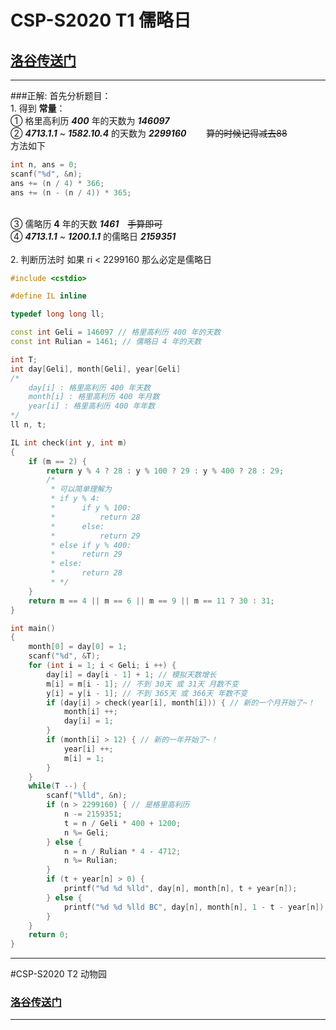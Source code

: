 # CSP-S2020 T1 儒略日
## [洛谷传送门](https://www.luogu.com.cn/problem/P7075)
___
###正解:
首先分析题目：
<br> 1. 得到 __常量__：
<br>① 格里高利历 ___400___ 年的天数为 ___146097___
<br>② ___4713.1.1___ ~ ___1582.10.4___ 的天数为 ___2299160___  　　~~算的时候记得减去88~~
<br>方法如下
 ```c++
int n, ans = 0;
scanf("%d", &n);
ans += (n / 4) * 366;
ans += (n - (n / 4)) * 365;
  ```
<br>③ 儒略历 __4__ 年的天数 ___1461___　~~手算即可~~
<br>④ ___4713.1.1___ ~ ___1200.1.1___ 的儒略日 ___2159351___
<br> <br> 2. 判断历法时 如果 ri < 2299160 那么必定是儒略日
<br> 

```c++
#include <cstdio>

#define IL inline

typedef long long ll;

const int Geli = 146097 // 格里高利历 400 年的天数
const int Rulian = 1461; // 儒略日 4 年的天数

int T;
int day[Geli], month[Geli], year[Geli]
/*
    day[i] : 格里高利历 400 年天数
    month[i] : 格里高利历 400 年月数
    year[i] : 格里高利历 400 年年数
*/
ll n, t;

IL int check(int y, int m)
{
    if (m == 2) {
        return y % 4 ? 28 : y % 100 ? 29 : y % 400 ? 28 : 29;
        /*
         * 可以简单理解为 
         * if y % 4:
         *      if y % 100:
         *          return 28
         *      else:
         *          return 29
         * else if y % 400:
         *      return 29
         * else:
         *      return 28
         * */
    }
    return m == 4 || m == 6 || m == 9 || m == 11 ? 30 : 31;
}

int main()
{
    month[0] = day[0] = 1;
    scanf("%d", &T);
    for (int i = 1; i < Geli; i ++) {
        day[i] = day[i - 1] + 1; // 模拟天数增长
        m[i] = m[i - 1]; // 不到 30天 或 31天 月数不变
        y[i] = y[i - 1]; // 不到 365天 或 366天 年数不变
        if (day[i] > check(year[i], month[i])) { // 新的一个月开始了~！
            month[i] ++;
            day[i] = 1;
        }
        if (month[i] > 12) { // 新的一年开始了~！
            year[i] ++;
            m[i] = 1;
        }
    }
    while(T --) {
        scanf("%lld", &n);
        if (n > 2299160) { // 是格里高利历
            n -= 2159351;
            t = n / Geli * 400 + 1200;
            n %= Geli;
        } else {
            n = n / Rulian * 4 - 4712;
            n %= Rulian;
        }
        if (t + year[n] > 0) {
            printf("%d %d %lld", day[n], month[n], t + year[n]);
        } else {
            printf("%d %d %lld BC", day[n], month[n], 1 - t - year[n]);
        }
    }
    return 0;
}
```
___
#CSP-S2020 T2 动物园
### [洛谷传送门](https://www.luogu.com.cn/problem/P7076)
___
####


